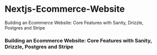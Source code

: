 # Nextjs-Ecommerce-Website
Building an Ecommerce Website: Core Features with Sanity, Drizzle, Postgres and Stripe

### Building an Ecommerce Website: Core Features with Sanity, Drizzle, Postgres and Stripe

